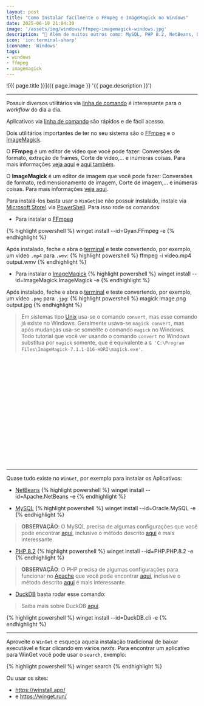 ```yaml
---
layout: post
title: "Como Instalar facilmente o FFmpeg e ImageMagick no Windows"
date: 2025-06-19 21:04:39
image: '/assets/img/windows/ffmpeg-imagemagick-windows.jpg'
description: "🚀 Além de muitos outros como: MySQL, PHP 8.2, NetBeans, DuckDB e muito mais!"
icon: 'ion:terminal-sharp'
iconname: 'Windows'
tags:
- windows
- ffmpeg
- imagemagick
---
```


![{{ page.title }}]({{ page.image }} '{{ page.description }}')

---

Possuir diversos utilitários via [linha de comando](https://terminalroot.com.br/tags#comandos) é interessante para o *workflow* do dia a dia.

Aplicativos via [linha de comando](https://terminalroot.com.br/tags#comandos) são rápidos e de fácil acesso.

Dois utilitários importantes de ter no seu sistema são o [FFmpeg](https://terminalroot.com.br/2021/09/15-exemplos-de-uso-diferente-do-ffmpeg.html) e o [ImageMagick](https://terminalroot.com.br/2023/08/como-editar-imagens-com-cpp-e-imagemagick.html).

O **FFmpeg** é um editor de vídeo que você pode fazer: Conversões de formato, extração de frames, Corte de vídeo,... e inúmeras coisas. Para mais informações [veja aqui](https://terminalroot.com.br/2025/06/como-utilizar-o-ffmpeg-com-cpp-windows-e-gnu.html) e [aqui também]().

O **ImageMagick** é um editor de imagem que você pode fazer: Conversões de formato, redimensionamento de imagem, Corte de imagem,... e inúmeras coisas. Para mais informações [veja aqui](https://terminalroot.com.br/2015/03/tratamento-de-imagens-com-imagemagick.html).

Para instalá-los basta usar o `WinGet`(se não possuir instalado, instale via [Microsoft Store](https://learn.microsoft.com/pt-br/windows/msix/app-installer/install-update-app-installer)) via [PowerShell](https://terminalroot.com.br/2025/05/personalize-seu-powershell-like-a-pro.html). Para isso rode os comandos:

+ Para instalar o [FFmpeg](https://winstall.app/apps/Gyan.FFmpeg)

{% highlight powershell %}
winget install --id=Gyan.FFmpeg  -e
{% endhighlight %}

Após instalado, feche e abra o [terminal](https://terminalroot.com.br/2023/04/melhore-seu-desempenho-utilizando-o-windows-terminal.html) e teste convertendo, por exemplo, um vídeo `.mp4` para `.wmv`:
{% highlight powershell %}
ffmpeg -i video.mp4 output.wmv
{% endhighlight %}

+ Para instalar o  [ImageMagick](https://winstall.app/apps/ImageMagick.ImageMagick)
{% highlight powershell %}
winget install --id=ImageMagick.ImageMagick  -e
{% endhighlight %}

Após instalado, feche e abra o [terminal](https://terminalroot.com.br/2023/04/melhore-seu-desempenho-utilizando-o-windows-terminal.html) e teste convertendo, por exemplo, um vídeo `.png` para `.jpg`:
{% highlight powershell %}
magick image.png output.jpg
{% endhighlight %}
> Em sistemas tipo [Unix](https://terminalroot.com.br/tags#unix) usa-se o comando `convert`, mas esse comando já existe no Windows. Geralmente usava-se `magick convert`, mas após mudanças usa-se somente o comando `magick` no Windows. Todo tutorial que você ver usando o comando `convert` no Windows substitua por `magick` somente, que é equivalente a `& 'C:\Program Files\ImageMagick-7.1.1-Q16-HDRI\magick.exe'`.


<!-- SQUARE - GAMES ROOT -->
<script async src="//pagead2.googlesyndication.com/pagead/js/adsbygoogle.js"></script>
<ins class="adsbygoogle"
style="display:inline-block;width:336px;height:280px"
data-ad-client="ca-pub-2838251107855362"
data-ad-slot="5351066970"></ins>
<script>
(adsbygoogle = window.adsbygoogle || []).push({});
</script>

---

Quase tudo existe no `WinGet`, por exemplo para instalar os Aplicativos:

+ [NetBeans](https://winstall.app/apps/Apache.NetBeans)
{% highlight powershell %}
winget install --id=Apache.NetBeans  -e
{% endhighlight %}

+ [MySQL](https://winstall.app/apps/Oracle.MySQL)
{% highlight powershell %}
winget install --id=Oracle.MySQL  -e
{% endhighlight %}
> **OBSERVAÇÃO**: O MySQL precisa de algumas configurações que você pode encontrar [aqui](https://terminalroot.com.br/2023/05/como-instalar-o-apache-php-8-e-mysql-no-windows.html#mysql), inclusive o método descrito [aqui](https://terminalroot.com.br/2023/05/como-instalar-o-apache-php-8-e-mysql-no-windows.html#mysql) é mais interessante.

+ [PHP 8.2](https://winstall.app/apps/PHP.PHP.8.2)
{% highlight powershell %}
winget install --id=PHP.PHP.8.2  -e
{% endhighlight %}
> **OBSERVAÇÃO**: O PHP precisa de algumas configurações para funcionar no [Apache](https://terminalroot.com.br/2023/05/como-instalar-o-apache-php-8-e-mysql-no-windows.html#1º---instale-o-apache) que você pode encontrar [aqui](https://terminalroot.com.br/2023/05/como-instalar-o-apache-php-8-e-mysql-no-windows.html#php-8), inclusive o método descrito [aqui](https://terminalroot.com.br/2023/05/como-instalar-o-apache-php-8-e-mysql-no-windows.html#php-8) é mais interessante.

+ [DuckDB](https://winstall.app/apps/DuckDB.cli) basta rodar esse comando:
> Saiba mais sobre DuckDB [aqui](https://terminalroot.com.br/2025/03/conheca-um-duckdb-um-banco-de-dados-moderno.html).

{% highlight powershell %}
winget install --id=DuckDB.cli  -e
{% endhighlight %}

---

Aproveite o `WinGet` e esqueça aquela instalação tradicional de baixar executável e ficar clicando em vários *nexts*. Para encontrar um aplicativo para WinGet você pode usar o `search`, exemplo:

{% highlight powershell %}
winget search <nome>
{% endhighlight %}

Ou usar os sites:
+ <https://winstall.app/>
+ e <https://winget.run/>

